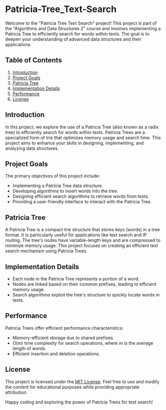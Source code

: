 # Patricia-Tree_Text-Search

Welcome to the "Patricia Tree Text Search" project! This project is part of the "Algorithms and Data Structures 2" course and involves implementing a Patricia Tree to efficiently search for words within texts. The goal is to deepen your understanding of advanced data structures and their applications.

## Table of Contents

1. [Introduction](#introduction)
2. [Project Goals](#project-goals)
3. [Patricia Tree](#patricia-tree)
4. [Implementation Details](#implementation-details)
5. [Performance](#performance)
6. [License](#license)

## Introduction

In this project, we explore the use of a Patricia Tree (also known as a radix tree) to efficiently search for words within texts. Patricia Trees are a specialized form of trie that optimizes memory usage and search time. This project aims to enhance your skills in designing, implementing, and analyzing data structures.

## Project Goals

The primary objectives of this project include:

- Implementing a Patricia Tree data structure.
- Developing algorithms to insert words into the tree.
- Designing efficient search algorithms to retrieve words from texts.
- Providing a user-friendly interface to interact with the Patricia Tree.

## Patricia Tree

A Patricia Tree is a compact trie structure that stores keys (words) in a tree format. It is particularly useful for applications like text search and IP routing. The tree's nodes have variable-length keys and are compressed to minimize memory usage. This project focuses on creating an efficient text search mechanism using Patricia Trees.

## Implementation Details

- Each node in the Patricia Tree represents a portion of a word.
- Nodes are linked based on their common prefixes, leading to efficient memory usage.
- Search algorithms exploit the tree's structure to quickly locate words in texts.

## Performance

Patricia Trees offer efficient performance characteristics:

- Memory-efficient storage due to shared prefixes.
- O(m) time complexity for search operations, where m is the average length of words.
- Efficient insertion and deletion operations.

## License

This project is licensed under the [MIT License](LICENSE). Feel free to use and modify the content for educational purposes while providing appropriate attribution.

Happy coding and exploring the power of Patricia Trees for text search!
